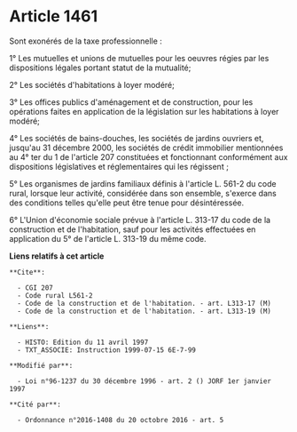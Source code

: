 # Article 1461

Sont exonérés de la taxe professionnelle :

1° Les mutuelles et unions de mutuelles pour les oeuvres régies par les dispositions légales portant statut de la mutualité;

2° Les sociétés d'habitations à loyer modéré;

3° Les offices publics d'aménagement et de construction, pour les opérations faites en application de la législation sur les
habitations à loyer modéré;

4° Les sociétés de bains-douches, les sociétés de jardins ouvriers et, jusqu'au 31 décembre 2000, les sociétés de crédit
immobilier mentionnées au 4° ter du 1 de l'article 207 constituées et fonctionnant conformément aux dispositions législatives
et réglementaires qui les régissent ;

5° Les organismes de jardins familiaux définis à l'article L. 561-2 du code rural, lorsque leur activité, considérée dans son
ensemble, s'exerce dans des conditions telles qu'elle peut être tenue pour désintéressée.

6° L'Union d'économie sociale prévue à l'article L. 313-17 du code de la construction et de l'habitation, sauf pour les
activités effectuées en application du 5° de l'article L. 313-19 du même code.

**Liens relatifs à cet article**

	**Cite**:

	  - CGI 207
	  - Code rural L561-2
	  - Code de la construction et de l'habitation. - art. L313-17 (M)
	  - Code de la construction et de l'habitation. - art. L313-19 (M)

	**Liens**:

	  - HISTO: Edition du 11 avril 1997
	  - TXT_ASSOCIE: Instruction 1999-07-15 6E-7-99

	**Modifié par**:

	  - Loi n°96-1237 du 30 décembre 1996 - art. 2 () JORF 1er janvier 1997

	**Cité par**:

	  - Ordonnance n°2016-1408 du 20 octobre 2016 - art. 5
